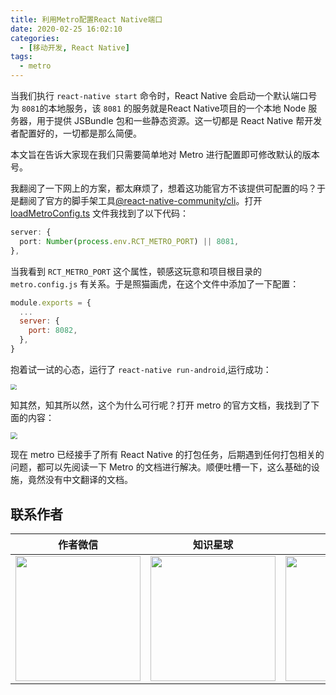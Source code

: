 ```yaml
---
title: 利用Metro配置React Native端口
date: 2020-02-25 16:02:10
categories:
  - [移动开发, React Native]
tags:
  - metro
---
```


当我们执行 `react-native start` 命令时，React Native 会启动一个默认端口号为 `8081`的本地服务，该 `8081` 的服务就是React Native项目的一个本地 Node 服务器，用于提供 JSBundle 包和一些静态资源。这一切都是 React Native 帮开发者配置好的，一切都是那么简便。

本文旨在告诉大家现在我们只需要简单地对 Metro 进行配置即可修改默认的版本号。

<!--more-->

我翻阅了一下网上的方案，都太麻烦了，想着这功能官方不该提供可配置的吗？于是翻阅了官方的脚手架工具[@react-native-community/cli](https://github.com/react-native-community/cli)。打开[loadMetroConfig.ts](https://bre.is/hDtBSjob) 文件我找到了以下代码：

```ts
server: {
  port: Number(process.env.RCT_METRO_PORT) || 8081,
},
```

当我看到 `RCT_METRO_PORT` 这个属性，顿感这玩意和项目根目录的 `metro.config.js` 有关系。于是照猫画虎，在这个文件中添加了一下配置：

```js
module.exports = {
  ...
  server: {
    port: 8082,
  },
}
```

抱着试一试的心态，运行了 `react-native run-android`,运行成功：

<img src="https://i.loli.net/2020/02/25/Zcs2rIDk5F9hoUS.png" style="zoom:60%;" />

知其然，知其所以然，这个为什么可行呢？打开 metro 的官方文档，我找到了下面的内容：

<img src="https://i.loli.net/2020/02/25/KDgRdMbToZLB1Vs.png" style="zoom:67%;" />

现在 metro 已经接手了所有 React Native 的打包任务，后期遇到任何打包相关的问题，都可以先阅读一下 Metro 的文档进行解决。顺便吐槽一下，这么基础的设施，竟然没有中文翻译的文档。

## 联系作者

|                           作者微信                           |                           知识星球                           |                           赞赏作者                           |
| :----------------------------------------------------------: | :----------------------------------------------------------: | :----------------------------------------------------------: |
| <img src="https://user-gold-cdn.xitu.io/2020/2/24/17074acbb24c7412?w=200&h=200&f=jpeg&s=17183" style="width:200px"/> | <img src="https://user-gold-cdn.xitu.io/2020/2/24/17074acbb26af8e1?w=200&h=200&f=png&s=39093" style="width:200px"/> | <img src="https://user-gold-cdn.xitu.io/2020/2/24/17074acbb338c643?w=698&h=700&f=png&s=315492" style="width:200px"/> |
